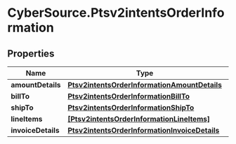 # CyberSource.Ptsv2intentsOrderInformation

## Properties
Name | Type | Description | Notes
------------ | ------------- | ------------- | -------------
**amountDetails** | [**Ptsv2intentsOrderInformationAmountDetails**](Ptsv2intentsOrderInformationAmountDetails.md) |  | [optional] 
**billTo** | [**Ptsv2intentsOrderInformationBillTo**](Ptsv2intentsOrderInformationBillTo.md) |  | [optional] 
**shipTo** | [**Ptsv2intentsOrderInformationShipTo**](Ptsv2intentsOrderInformationShipTo.md) |  | [optional] 
**lineItems** | [**[Ptsv2intentsOrderInformationLineItems]**](Ptsv2intentsOrderInformationLineItems.md) |  | [optional] 
**invoiceDetails** | [**Ptsv2intentsOrderInformationInvoiceDetails**](Ptsv2intentsOrderInformationInvoiceDetails.md) |  | [optional] 


